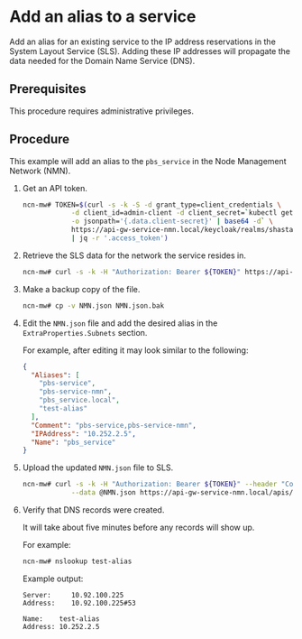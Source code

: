 # Add an alias to a service

Add an alias for an existing service to the IP address reservations in the System Layout Service \(SLS\). Adding these IP addresses will propagate the data needed for the Domain Name Service \(DNS\).

## Prerequisites

This procedure requires administrative privileges.

## Procedure

This example will add an alias to the `pbs_service` in the Node Management Network \(NMN\).

1. Get an API token.

    ```bash
    ncn-mw# TOKEN=$(curl -s -k -S -d grant_type=client_credentials \
                -d client_id=admin-client -d client_secret=`kubectl get secrets admin-client-auth \
                -o jsonpath='{.data.client-secret}' | base64 -d` \
                https://api-gw-service-nmn.local/keycloak/realms/shasta/protocol/openid-connect/token \
                | jq -r '.access_token')
    ```

1. Retrieve the SLS data for the network the service resides in.

    ```bash
    ncn-mw# curl -s -k -H "Authorization: Bearer ${TOKEN}" https://api-gw-service-nmn.local/apis/sls/v1/networks/NMN|jq > NMN.json
    ```

1. Make a backup copy of the file.

    ```bash
    ncn-mw# cp -v NMN.json NMN.json.bak
    ```

1. Edit the `NMN.json` file and add the desired alias in the `ExtraProperties.Subnets` section.

    For example, after editing it may look similar to the following:

    ```json
    {
      "Aliases": [
        "pbs-service",
        "pbs-service-nmn",
        "pbs_service.local",
        "test-alias"
      ],
      "Comment": "pbs-service,pbs-service-nmn",
      "IPAddress": "10.252.2.5",
      "Name": "pbs_service"
    }
    ```

1. Upload the updated `NMN.json` file to SLS.

    ```bash
    ncn-mw# curl -s -k -H "Authorization: Bearer ${TOKEN}" --header "Content-Type: application/json" --request PUT \
                --data @NMN.json https://api-gw-service-nmn.local/apis/sls/v1/networks/NMN
    ```

1. Verify that DNS records were created.

    It will take about five minutes before any records will show up.

    For example:

    ```bash
    ncn-mw# nslookup test-alias
    ```

    Example output:

    ```text
    Server:     10.92.100.225
    Address:    10.92.100.225#53

    Name:    test-alias
    Address: 10.252.2.5
    ```
